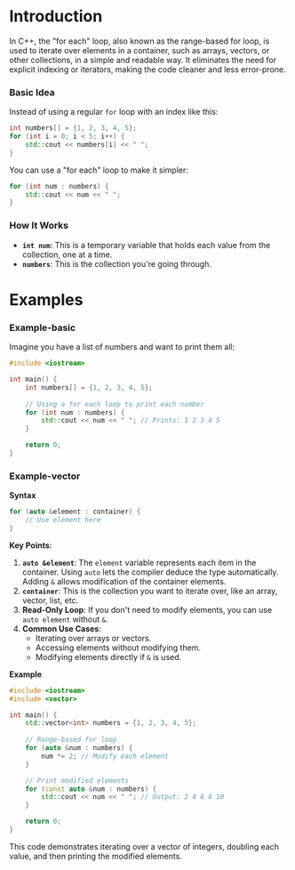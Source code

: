 # Introduction

In C++, the "for each" loop, also known as the range-based for loop, is used to iterate over elements in a container, such as arrays, vectors, or other collections, in a simple and readable way. It eliminates the need for explicit indexing or iterators, making the code cleaner and less error-prone.

### Basic Idea
Instead of using a regular `for` loop with an index like this:

```cpp
int numbers[] = {1, 2, 3, 4, 5};
for (int i = 0; i < 5; i++) {
    std::cout << numbers[i] << " ";
}
```

You can use a "for each" loop to make it simpler:

```cpp
for (int num : numbers) {
    std::cout << num << " ";
}
```

### How It Works
- **`int num`**: This is a temporary variable that holds each value from the collection, one at a time.
- **`numbers`**: This is the collection you're going through.

# Examples

### Example-basic
Imagine you have a list of numbers and want to print them all:

```cpp
#include <iostream>

int main() {
    int numbers[] = {1, 2, 3, 4, 5};
    
    // Using a for each loop to print each number
    for (int num : numbers) {
        std::cout << num << " "; // Prints: 1 2 3 4 5
    }

    return 0;
}
```

### Example-vector

**Syntax**
```cpp
for (auto &element : container) {
    // Use element here
}
```

**Key Points**:
1. **`auto &element`**: The `element` variable represents each item in the container. Using `auto` lets the compiler deduce the type automatically. Adding `&` allows modification of the container elements.
2. **`container`**: This is the collection you want to iterate over, like an array, vector, list, etc.
3. **Read-Only Loop**: If you don't need to modify elements, you can use `auto element` without `&`.
4. **Common Use Cases**:
   - Iterating over arrays or vectors.
   - Accessing elements without modifying them.
   - Modifying elements directly if `&` is used.

**Example**
```cpp
#include <iostream>
#include <vector>

int main() {
    std::vector<int> numbers = {1, 2, 3, 4, 5};
    
    // Range-based for loop
    for (auto &num : numbers) {
        num *= 2; // Modify each element
    }

    // Print modified elements
    for (const auto &num : numbers) {
        std::cout << num << " "; // Output: 2 4 6 8 10
    }

    return 0;
}
```

This code demonstrates iterating over a vector of integers, doubling each value, and then printing the modified elements.